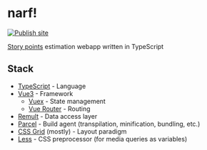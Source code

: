 # narf!

[![Publish site](https://github.com/haliphax/narf/actions/workflows/publish-site.yml/badge.svg?branch=master)](https://haliphax.github.io/narf/)

[Story points] estimation webapp written in TypeScript

## Stack

- [TypeScript] - Language
- [Vue3] - Framework
  - [Vuex] - State management
  - [Vue Router] - Routing
- [Remult] - Data access layer
- [Parcel] - Build agent (transpilation, minification, bundling, etc.)
- [CSS Grid] (mostly) - Layout paradigm
- [Less] - CSS preprocessor (for media queries as variables)


[Story points]: https://www.scrum.org/resources/blog/why-do-we-use-story-points-estimating
[TypeScript]: https://typescriptlang.org
[Vue3]: https://vuejs.org
[Vuex]: https://vuex.vuejs.org
[Vue Router]: https://router.vuejs.org
[Remult]: https://remult.dev
[Parcel]: https://parceljs.org
[CSS Grid]: https://developer.mozilla.org/en-US/docs/Web/CSS/CSS_Grid_Layout
[Less]: https://lesscss.org
